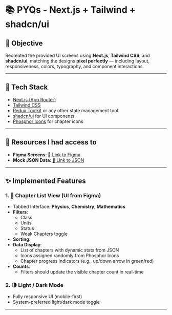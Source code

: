 # 📚 PYQs - Next.js + Tailwind + shadcn/ui

## 🎯 Objective

Recreated the provided UI screens using **Next.js**, **Tailwind CSS**, and **shadcn/ui**, matching the designs **pixel perfectly** — including layout, responsiveness, colors, typography, and component interactions.

---

## 🧰 Tech Stack

- [Next.js (App Router)](https://nextjs.org/docs/app)
- [Tailwind CSS](https://tailwindcss.com/)
- [Redux Toolkit](https://redux-toolkit.js.org/) or any other state management tool
- [shadcn/ui](https://ui.shadcn.com/) for UI components
- [Phosphor Icons](https://phosphoricons.com/) for chapter icons

---

## 📁 Resources I had access to 

- **Figma Screens**: [🔗 Link to Figma](#)
- **Mock JSON Data**: [🔗 Link to JSON](#)

---

## ✨ Implemented Features

### 1. 📑 Chapter List View (UI from Figma)

- Tabbed Interface: **Physics**, **Chemistry**, **Mathematics**
- **Filters**:
  - Class
  - Units
  - Status 
  - Weak Chapters toggle
- **Sorting**:
- **Data Display**:
  - List of chapters with dynamic stats from JSON
  - Icons assigned randomly from Phosphor Icons
  - Chapter progress indicators (e.g., up/down arrow in green/red)
- **Counts**:
  - Filters should update the visible chapter count in real-time

### 2. 🌗 Light / Dark Mode

- Fully responsive UI (mobile-first)
- System-preferred light/dark mode toggle 

---

